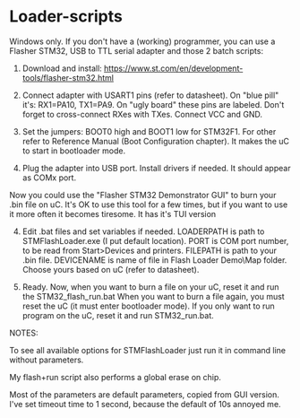 # Loader-scripts

Windows only.
If you don't have a (working) programmer, you can use a Flasher STM32, USB to TTL serial adapter and those 2 batch scripts:

1. Download and install: https://www.st.com/en/development-tools/flasher-stm32.html

2. Connect adapter with USART1 pins (refer to datasheet). On "blue pill" it's: RX1=PA10, TX1=PA9. On "ugly board" these pins are labeled. Don't forget to cross-connect RXes with TXes. Connect VCC and GND.

3. Set the jumpers: BOOT0 high and BOOT1 low for STM32F1. For other refer to Reference Manual (Boot Configuration chapter). It makes the uC to start in bootloader mode.

3. Plug the adapter into USB port. Install drivers if needed. It should appear as COMx port.

Now you could use the "Flasher STM32 Demonstrator GUI" to burn your .bin file on uC. It's OK to use this tool for a few times, but if you want to use it more often it becomes tiresome. It has it's TUI version

4. Edit .bat files and set variables if needed. LOADERPATH is path to STMFlashLoader.exe (I put default location). PORT is COM port number, to be read from Start>Devices and printers. FILEPATH is path to your .bin file. DEVICENAME is name of file in Flash Loader Demo\Map folder. Choose yours based on uC (refer to datasheet).

5. Ready. Now, when you want to burn a file on your uC, reset it and run the STM32_flash_run.bat
When you want to burn a file again, you must reset the uC (it must enter bootloader mode).
If you only want to run program on the uC, reset it and run STM32_run.bat.

NOTES:

To see all available options for STMFlashLoader just run it in command line without parameters.

My flash+run script also performs a global erase on chip.

Most of the parameters are default parameters, copied from GUI version. I've set timeout time to 1 second, because the default of 10s annoyed me.
